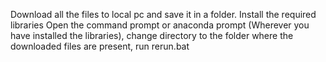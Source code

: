 Download all the files to local pc and save it in a folder.
Install the required libraries
Open the command prompt or anaconda prompt (Wherever you have installed the libraries), change directory to the folder where the downloaded files are present, run rerun.bat
